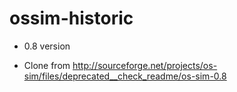 ossim-historic
==============

* 0.8  version

* Clone from http://sourceforge.net/projects/os-sim/files/deprecated__check_readme/os-sim-0.8

